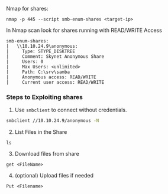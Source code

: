 Nmap for shares:
```
nmap -p 445 --script smb-enum-shares <target-ip>
```

In Nmap scan look for shares running with READ/WRITE Access
```
smb-enum-shares: 
|   \\10.10.24.9\anonymous: 
|     Type: STYPE_DISKTREE
|     Comment: Skynet Anonymous Share
|     Users: 0
|     Max Users: <unlimited>
|     Path: C:\srv\samba
|     Anonymous access: READ/WRITE
|     Current user access: READ/WRITE
```

### Steps to Exploiting shares
1. Use `smbclient` to connect without credentials.
``` bash
smbclient //10.10.24.9/anonymous -N
```

2. List Files in the Share
```
ls
```

3. Download files from share
```
get <FileName>
```

4. (optional) Upload files if needed
```
Put <Filename>
```


